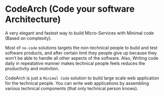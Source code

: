 # CodeArch (Code your software Architecture)

A very elegant and fastest way to build Micro-Services with Minimal code (Based on complexity).

Most of `no-code` solutions targets the non-technical people to build and test software products, and after certain limit they people give up because they won't be able to handle all other aspects of the software. Also, Writing code daily in repeatative manner makes technical people feels reduces the productivity and motivtion.

CodeArch is just a `Minimal Code` solution to build large scale web application for the technical people. You can write web applications by assembling various technical components (that only technical person knows).
